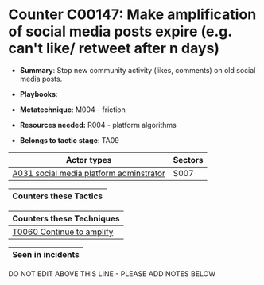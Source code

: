 # Counter C00147: Make amplification of social media posts expire (e.g. can't like/ retweet after n days)

* **Summary**: Stop new community activity (likes, comments) on old social media posts.  

* **Playbooks**: 

* **Metatechnique**: M004 - friction

* **Resources needed:** R004 - platform algorithms

* **Belongs to tactic stage**: TA09


| Actor types | Sectors |
| ----------- | ------- |
| [A031 social media platform adminstrator](../actortypes/A031.md) | S007 |



| Counters these Tactics |
| ---------------------- |



| Counters these Techniques |
| ------------------------- |
| [T0060 Continue to amplify](../techniques/T0060.md) |



| Seen in incidents |
| ----------------- |


DO NOT EDIT ABOVE THIS LINE - PLEASE ADD NOTES BELOW